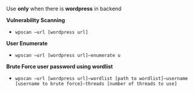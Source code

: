 Use **only** when there is **wordpress** in backend

**Vulnerability Scanning**
- `wpscan –url [wordpress url]`

**User Enumerate**
- `wpscan –url [wordpress url]–enumerate u`

**Brute Force user password using wordlist**
- `wpscan –url [wordpress url]–wordlist [path to wordlist]–username [username to brute force]–threads [number of threads to use]`